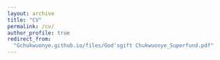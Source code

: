 ```yaml
---
layout: archive
title: "CV"
permalink: /cv/
author_profile: true
redirect_from:
  "Gchukwuonye.github.io/files/God'sgift Chukwuonye_Superfund.pdf"
---
```





